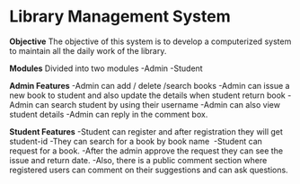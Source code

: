 # Library Management System

**Objective**
The objective of this system is to develop a computerized system to maintain all the daily work of the library.

**Modules**
Divided into two modules
-Admin
-Student

**Admin Features**
-Admin can add / delete /search books
-Admin can issue a new book to student and also update the details when student return book
-Admin can search student by using their username
-Admin can also view student details
-Admin can reply in the comment box.

**Student Features**
-Student can register and after registration they will get student-id
-They can search for a book by book name 
-Student can request for a book.
-After the admin approve the request they can see the issue and return date.
-Also, there is a public comment section where registered users can comment on their suggestions and can ask questions.




 
